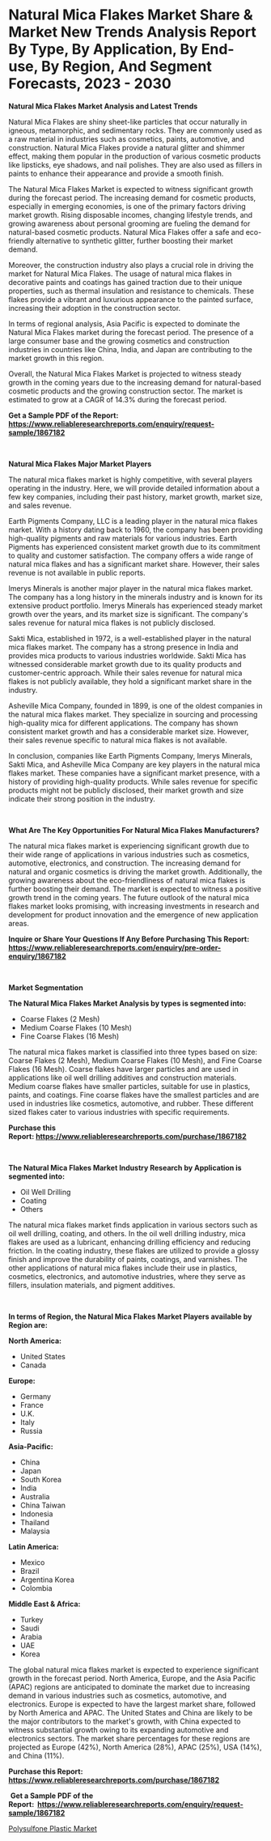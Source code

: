 <p><h1>Natural Mica Flakes Market Share & Market New Trends Analysis Report By Type, By Application, By End-use, By Region, And Segment Forecasts, 2023 - 2030</h1></p><p><strong>Natural Mica Flakes Market Analysis and Latest Trends</strong></p>
<p><p>Natural Mica Flakes are shiny sheet-like particles that occur naturally in igneous, metamorphic, and sedimentary rocks. They are commonly used as a raw material in industries such as cosmetics, paints, automotive, and construction. Natural Mica Flakes provide a natural glitter and shimmer effect, making them popular in the production of various cosmetic products like lipsticks, eye shadows, and nail polishes. They are also used as fillers in paints to enhance their appearance and provide a smooth finish.</p><p>The Natural Mica Flakes Market is expected to witness significant growth during the forecast period. The increasing demand for cosmetic products, especially in emerging economies, is one of the primary factors driving market growth. Rising disposable incomes, changing lifestyle trends, and growing awareness about personal grooming are fueling the demand for natural-based cosmetic products. Natural Mica Flakes offer a safe and eco-friendly alternative to synthetic glitter, further boosting their market demand.</p><p>Moreover, the construction industry also plays a crucial role in driving the market for Natural Mica Flakes. The usage of natural mica flakes in decorative paints and coatings has gained traction due to their unique properties, such as thermal insulation and resistance to chemicals. These flakes provide a vibrant and luxurious appearance to the painted surface, increasing their adoption in the construction sector.</p><p>In terms of regional analysis, Asia Pacific is expected to dominate the Natural Mica Flakes market during the forecast period. The presence of a large consumer base and the growing cosmetics and construction industries in countries like China, India, and Japan are contributing to the market growth in this region.</p><p>Overall, the Natural Mica Flakes Market is projected to witness steady growth in the coming years due to the increasing demand for natural-based cosmetic products and the growing construction sector. The market is estimated to grow at a CAGR of 14.3% during the forecast period.</p></p>
<p><strong>Get a Sample PDF of the Report:&nbsp; <a href="https://www.reliableresearchreports.com/enquiry/request-sample/1867182">https://www.reliableresearchreports.com/enquiry/request-sample/1867182</a></strong></p>
<p>&nbsp;</p>
<p><strong>Natural Mica Flakes Major Market Players</strong></p>
<p><p>The natural mica flakes market is highly competitive, with several players operating in the industry. Here, we will provide detailed information about a few key companies, including their past history, market growth, market size, and sales revenue.</p><p>Earth Pigments Company, LLC is a leading player in the natural mica flakes market. With a history dating back to 1960, the company has been providing high-quality pigments and raw materials for various industries. Earth Pigments has experienced consistent market growth due to its commitment to quality and customer satisfaction. The company offers a wide range of natural mica flakes and has a significant market share. However, their sales revenue is not available in public reports.</p><p>Imerys Minerals is another major player in the natural mica flakes market. The company has a long history in the minerals industry and is known for its extensive product portfolio. Imerys Minerals has experienced steady market growth over the years, and its market size is significant. The company's sales revenue for natural mica flakes is not publicly disclosed.</p><p>Sakti Mica, established in 1972, is a well-established player in the natural mica flakes market. The company has a strong presence in India and provides mica products to various industries worldwide. Sakti Mica has witnessed considerable market growth due to its quality products and customer-centric approach. While their sales revenue for natural mica flakes is not publicly available, they hold a significant market share in the industry.</p><p>Asheville Mica Company, founded in 1899, is one of the oldest companies in the natural mica flakes market. They specialize in sourcing and processing high-quality mica for different applications. The company has shown consistent market growth and has a considerable market size. However, their sales revenue specific to natural mica flakes is not available.</p><p>In conclusion, companies like Earth Pigments Company, Imerys Minerals, Sakti Mica, and Asheville Mica Company are key players in the natural mica flakes market. These companies have a significant market presence, with a history of providing high-quality products. While sales revenue for specific products might not be publicly disclosed, their market growth and size indicate their strong position in the industry.</p></p>
<p>&nbsp;</p>
<p><strong>What Are The Key Opportunities For Natural Mica Flakes Manufacturers?</strong></p>
<p><p>The natural mica flakes market is experiencing significant growth due to their wide range of applications in various industries such as cosmetics, automotive, electronics, and construction. The increasing demand for natural and organic cosmetics is driving the market growth. Additionally, the growing awareness about the eco-friendliness of natural mica flakes is further boosting their demand. The market is expected to witness a positive growth trend in the coming years. The future outlook of the natural mica flakes market looks promising, with increasing investments in research and development for product innovation and the emergence of new application areas.</p></p>
<p><strong>Inquire or Share Your Questions If Any Before Purchasing This Report: <a href="https://www.reliableresearchreports.com/enquiry/pre-order-enquiry/1867182">https://www.reliableresearchreports.com/enquiry/pre-order-enquiry/1867182</a></strong></p>
<p>&nbsp;</p>
<p><strong>Market Segmentation</strong></p>
<p><strong>The Natural Mica Flakes Market Analysis by types is segmented into:</strong></p>
<p><ul><li>Coarse Flakes (2 Mesh)</li><li>Medium Coarse Flakes (10 Mesh)</li><li>Fine Coarse Flakes (16 Mesh)</li></ul></p>
<p><p>The natural mica flakes market is classified into three types based on size: Coarse Flakes (2 Mesh), Medium Coarse Flakes (10 Mesh), and Fine Coarse Flakes (16 Mesh). Coarse flakes have larger particles and are used in applications like oil well drilling additives and construction materials. Medium coarse flakes have smaller particles, suitable for use in plastics, paints, and coatings. Fine coarse flakes have the smallest particles and are used in industries like cosmetics, automotive, and rubber. These different sized flakes cater to various industries with specific requirements.</p></p>
<p><strong>Purchase this Report:&nbsp;<a href="https://www.reliableresearchreports.com/purchase/1867182">https://www.reliableresearchreports.com/purchase/1867182</a></strong></p>
<p>&nbsp;</p>
<p><strong>The Natural Mica Flakes Market Industry Research by Application is segmented into:</strong></p>
<p><ul><li>Oil Well Drilling</li><li>Coating</li><li>Others</li></ul></p>
<p><p>The natural mica flakes market finds application in various sectors such as oil well drilling, coating, and others. In the oil well drilling industry, mica flakes are used as a lubricant, enhancing drilling efficiency and reducing friction. In the coating industry, these flakes are utilized to provide a glossy finish and improve the durability of paints, coatings, and varnishes. The other applications of natural mica flakes include their use in plastics, cosmetics, electronics, and automotive industries, where they serve as fillers, insulation materials, and pigment additives.</p></p>
<p>&nbsp;</p>
<p><strong>In terms of Region, the Natural Mica Flakes Market Players available by Region are:</strong></p>
<p>
    <p> <strong> North America: </strong>
        <ul>
            <li>United States</li>
            <li>Canada</li>
        </ul>
        </p> 
    <p> <strong> Europe: </strong>
        <ul>
            <li>Germany</li>
            <li>France</li>
            <li>U.K.</li>
            <li>Italy</li>
            <li>Russia</li>
        </ul>
        </p> 
    <p> <strong> Asia-Pacific: </strong>
        <ul>
            <li>China</li>
            <li>Japan</li>
            <li>South Korea</li>
            <li>India</li>
            <li>Australia</li>
            <li>China Taiwan</li>
            <li>Indonesia</li>
            <li>Thailand</li>
            <li>Malaysia</li>
        </ul>
        </p> 
    <p> <strong> Latin America: </strong>
        <ul>
            <li>Mexico</li>
            <li>Brazil</li>
            <li>Argentina Korea</li>
            <li>Colombia</li>
        </ul>
        </p> 
    <p> <strong> Middle East & Africa: </strong>
        <ul>
            <li>Turkey</li>
            <li>Saudi</li>
            <li>Arabia</li>
            <li>UAE</li>
            <li>Korea</li>
        </ul>
    </p>
    </p>
<p><p>The global natural mica flakes market is expected to experience significant growth in the forecast period. North America, Europe, and the Asia Pacific (APAC) regions are anticipated to dominate the market due to increasing demand in various industries such as cosmetics, automotive, and electronics. Europe is expected to have the largest market share, followed by North America and APAC. The United States and China are likely to be the major contributors to the market's growth, with China expected to witness substantial growth owing to its expanding automotive and electronics sectors. The market share percentages for these regions are projected as Europe (42%), North America (28%), APAC (25%), USA (14%), and China (11%).</p></p>
<p><strong>Purchase this Report: <a href="https://www.reliableresearchreports.com/purchase/1867182">https://www.reliableresearchreports.com/purchase/1867182</a></strong></p>
<p>&nbsp;<strong>Get a Sample PDF of the Report:&nbsp;&nbsp;<a href="https://www.reliableresearchreports.com/enquiry/request-sample/1867182">https://www.reliableresearchreports.com/enquiry/request-sample/1867182</a></strong></p>
<p><strong></strong></p>
<p><p><a href="https://github.com/GroverBarry/Market-Research-Report-List-2/blob/main/polysulfone-plastic-market.md">Polysulfone Plastic Market</a></p></p>